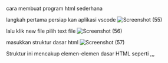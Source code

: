 cara membuat program html sederhana

langkah pertama persiap kan aplikasi vscode
![Screenshot (55)](https://github.com/Akramsatya085/Bikin_web/assets/115615953/3bfe629c-e858-41fe-b63d-33be00a29018)

lalu klik new file pilih text file
![Screenshot (56)](https://github.com/Akramsatya085/Bikin_web/assets/115615953/7028876f-0f1b-4235-823b-9834e92fbf09)

masukkan struktur dasar html
![Screenshot (57)](https://github.com/Akramsatya085/Bikin_web/assets/115615953/d57eda07-5897-44df-b2c4-e1384db81872)

Struktur ini mencakup elemen-elemen dasar HTML seperti <!DOCTYPE html>,<html>,<head>,<title>,dan <body>

Isi bagian <body> dengan konten yang ingin Anda tampilkan di halaman web, seperti teks, gambar, tautan, dll.
Simpan file dengan ekstensi .html, misalnya index.html
Buka file HTML yang telah Anda buat menggunakan browser web untuk melihat hasilnya.
![Screenshot (58)](https://github.com/Akramsatya085/Bikin_web/assets/115615953/900ca95b-fdb6-4778-8072-4c04f98e6995)
